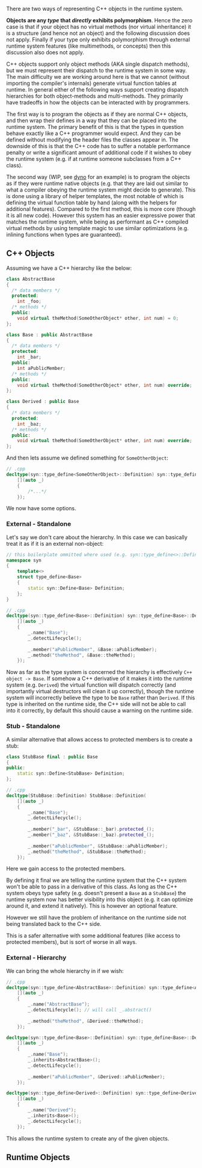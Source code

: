 There are two ways of representing C++ objects in the runtime system.

 **Objects are any *type* that *directly* exhibits polymorphism**. Hence the zero case is that if your object has no virtual methods (nor virtual inheritance) it is a structure (and hence not an object) and the following discussion does not apply. Finally if your type only exhibits polymorphism through external runtime system features (like multimethods, or concepts) then this discussion also does not apply.

C++ objects support only object methods (AKA single dispatch methods), but we must represent their dispatch to the runtime system in some way. The main difficulty we are working around here is that we cannot (without importing the compiler's internals) generate virtual function tables at runtime. In general either of the following ways support creating dispatch hierarchies for both object-methods and multi-methods. They primarily have tradeoffs in how the objects can be interacted with by programmers.

The first way is to program the objects as if they are normal C++ objects, and then wrap their defines in a way that they can be placed into the runtime system. The primary benefit of this is that the types in question behave exactly like a C++ programmer would expect. And they can be defined without modifying the header files the classes appear in. The downside of this is that the C++ code has to suffer a notable performance penalty or write a significant amount of additional code if it wishes to obey the runtime system (e.g. if at runtime someone subclasses from a C++ class).

The second way (WIP, see [dyno](https://github.com/ldionne/dyno) for an example) is to program the objects as if they were runtime native objects (e.g. that they are laid out similar to what a compiler obeying the runtime system might decide to generate). This is done using a library of helper templates, the most notable of which is defining the virtual function table by hand (along with the helpers for additional features). Compared to the first method, this is more core (though it is all new code). However this system has an easier expressive power that matches the runtime system, while being as performant as C++ compiled virtual methods by using template magic to use similar optimizations (e.g. inlining functions when types are guaranteed).

## C++ Objects

Assuming we have a C++ hierarchy like the below:

```c++
class AbstractBase
{
  /* data members */
  protected:
    int _foo;
  /* methods */
  public:
    void virtual theMethod(SomeOtherObject* other, int num) = 0;
};

class Base : public AbstractBase
{
  /* data members */
  protected:
    int _bar;
  public:
    int aPublicMember;
  /* methods */
  public:
    void virtual theMethod(SomeOtherObject* other, int num) override;
};

class Derived : public Base
{
  /* data members */
  protected:
    int _baz;
  /* methods */
  public:
    void virtual theMethod(SomeOtherObject* other, int num) override;
};

```

And then lets assume we defined something for `SomeOtherObject`:

```C++
// .cpp
decltype(syn::type_define<SomeOtherObject>::Definition) syn::type_define<SomeOtherObject>::Definition(
	[](auto _)
    {
        /*...*/
    });
```

We now have some options.

### External - Standalone

Let's say we don't care about the hierarchy. In this case we can basically treat it as if it is an external non-object:

```c++
// this boilerplate ommitted where used (e.g. syn::type_define<>::Definition) in future examples
namespace syn
{
    template<>
    struct type_define<Base>
    {
        static syn::Define<Base> Definition;
    };
}

// .cpp
decltype(syn::type_define<Base>::Definition) syn::type_define<Base>::Definition(
	[](auto _)
    {
        _.name("Base");
        _.detectLifecycle();
        
    	_.member("aPublicMember", &Base::aPublicMember);
    	_.method("theMethod", &Base::theMethod);
    });
```

Now as far as the type system is concerned the hierarchy is effectively `C++ object -> Base`. If somehow a C++ derivative of it makes it into the runtime system (e.g. `Derived`) the virtual function will dispatch correctly (and importantly virtual destructors will clean it up correctly), though the runtime system will incorrectly believe the type to be `Base` rather than `Derived`. If this type is inherited on the runtime side, the C++ side will not be able to call into it correctly, by default this should cause a warning on the runtime side.

### Stub - Standalone

A similar alternative that allows access to protected members is to create a stub:

```c++
class StubBase final : public Base
{
public:
    static syn::Define<StubBase> Definition;
};

// .cpp
decltype(StubBase::Definition) StubBase::Definition(
	[](auto _)
    {
        _.name("Base");
        _.detectLifecycle();
        
    	_.member("_bar", &StubBase::_bar).protected_();
    	_.member("_baz", &StubBase::_baz).protected_();
        
    	_.member("aPublicMember", &StubBase::aPublicMember);
    	_.method("theMethod", &StubBase::theMethod);
    });
```

Here we gain access to the protected members.

By defining it final we are telling the runtime system that the C++ system won't be able to pass in a derivative of this class. As long as the C++ system obeys type safety (e.g. doesn't present a `Base` as a `StubBase`) the runtime system now has better visibility into this object (e.g. it can optimize around it, and extend it natively). This is however an optional feature.

However we still have the problem of inheritance on the runtime side not being translated back to the C++ side.

This is a safer alternative with some additional features (like access to protected members), but is sort of worse in all ways.

### External - Hierarchy

We can bring the whole hierarchy in if we wish:

```c++
// .cpp
decltype(syn::type_define<AbstractBase>::Definition) syn::type_define<AbstractBase>::Definition(
	[](auto _)
    {
        _.name("AbstractBase");
        _.detectLifecycle(); // will call _.abstract()
        
    	_.method("theMethod", &Derived::theMethod);
    });

decltype(syn::type_define<Base>::Definition) syn::type_define<Base>::Definition(
	[](auto _)
    {
        _.name("Base");
        _.inherits<AbstractBase>();
        _.detectLifecycle();
        
    	_.member("aPublicMember", &Derived::aPublicMember);
    });

decltype(syn::type_define<Derived>::Definition) syn::type_define<Derived>::Definition(
	[](auto _)
    {
        _.name("Derived");
        _.inherits<Base>();
        _.detectLifecycle();
    });
```

This allows the runtime system to create any of the given objects.

## Runtime Objects